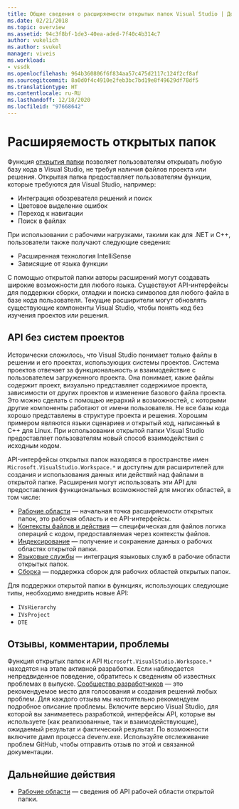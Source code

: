 ```yaml
---
title: Общие сведения о расширяемости открытых папок Visual Studio | Документация Майкрософт
ms.date: 02/21/2018
ms.topic: overview
ms.assetid: 94c3f8bf-1de3-40ea-aded-7f40c4b314c7
author: vukelich
ms.author: svukel
manager: viveis
ms.workload:
- vssdk
ms.openlocfilehash: 964b360806f6f834aa57c475d2117c124f2cf8af
ms.sourcegitcommit: 8a0d0f4c4910e2feb3bc7bd19e8f49629df78df5
ms.translationtype: HT
ms.contentlocale: ru-RU
ms.lasthandoff: 12/18/2020
ms.locfileid: "97668642"
---
```

# <a name="open-folder-extensibility"></a>Расширяемость открытых папок

Функция [открытия папки](../ide/develop-code-in-visual-studio-without-projects-or-solutions.md) позволяет пользователям открывать любую базу кода в Visual Studio, не требуя наличия файлов проекта или решения. Открытая папка предоставляет пользователям функции, которые требуются для Visual Studio, например:

* Интеграция обозревателя решений и поиск
* Цветовое выделение ошибок
* Переход к навигации
* Поиск в файлах

При использовании с рабочими нагрузками, такими как для .NET и C++, пользователи также получают следующие сведения:

* Расширенная технология IntelliSense
* Зависящие от языка функции

С помощью открытой папки авторы расширений могут создавать широкие возможности для любого языка. Существуют API-интерфейсы для поддержки сборки, отладки и поиска символов для любого файла в базе кода пользователя. Текущие расширители могут обновлять существующие компоненты Visual Studio, чтобы понять код без изучения проектов или решения.

## <a name="an-api-without-project-systems"></a>API без систем проектов

Исторически сложилось, что Visual Studio понимает только файлы в решении и его проектах, использующих системы проектов. Система проектов отвечает за функциональность и взаимодействие с пользователем загруженного проекта. Она понимает, какие файлы содержит проект, визуально представляет содержимое проекта, зависимости от других проектов и изменение базового файла проекта. Это можно сделать с помощью иерархий и возможностей, с которыми другие компоненты работают от имени пользователя. Не все базы кода хорошо представлены в структуре проекта и решения. Хорошим примером являются языки сценариев и открытый код, написанный в C++ для Linux. При использовании открытой папки Visual Studio предоставляет пользователям новый способ взаимодействия с исходным кодом.

API-интерфейсы открытых папок находятся в пространстве имен `Microsoft.VisualStudio.Workspace.*` и доступны для расширителей для создания и использования данных или действий над файлами в открытой папке. Расширения могут использовать эти API для предоставления функциональных возможностей для многих областей, в том числе:

- [Рабочие области](workspaces.md) — начальная точка расширяемости открытых папок, это рабочая область и ее API-интерфейсы.
- [Контексты файлов и действия](workspace-file-contexts.md) — специфическая для файлов логика операций с кодом, предоставляемая через контексты файлов.
- [Индексирование](workspace-indexing.md) — получение и сохранение данных о рабочих областях открытой папки.
- [Языковые службы](workspace-language-services.md) — интеграция языковых служб в рабочие области открытых папок.
- [Сборка](workspace-build.md) — поддержка сборок для рабочих областей открытых папок.

Для поддержки открытой папки в функциях, использующих следующие типы, необходимо внедрить новые API:

- `IVsHierarchy`
- `IVsProject`
- `DTE`

## <a name="feedback-comments-issues"></a>Отзывы, комментарии, проблемы

Функция открытых папок и API `Microsoft.VisualStudio.Workspace.*` находятся на этапе активной разработки. Если наблюдается непредвиденное поведение, обратитесь к сведениям об известных проблемах в выпуске. [Сообщество разработчиков](https://aka.ms/feedback/suggest?space=8) — это рекомендуемое место для голосования и создания решений любых проблем. Для каждого отзыва мы настоятельно рекомендуем подробное описание проблемы. Включите версию Visual Studio, для которой вы занимаетесь разработкой, интерфейсы API, которые вы используете (как реализованные, так и взаимодействующие), ожидаемый результат и фактический результат. По возможности включите дамп процесса devenv.exe. Используйте отслеживание проблем GitHub, чтобы отправить отзыв по этой и связанной документации.

## <a name="next-steps"></a>Дальнейшие действия

* [Рабочие области](workspaces.md) — сведения об API рабочей области открытой папки.